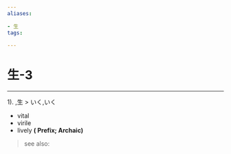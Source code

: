 ```yaml
---
aliases:
    
- 生
tags:
    
---
```


# 生-3
---
1).
,生 > いく,いく

- vital
- virile
- lively
**( Prefix; Archaic)**
> see also: 
            